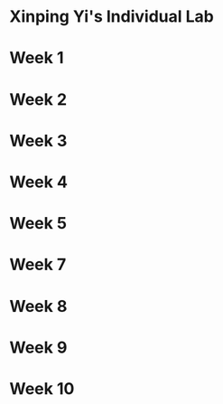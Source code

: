 # Xinping Yi's Individual Lab

# Week 1

# Week 2

# Week 3

# Week 4

# Week 5

# Week 7

# Week 8

# Week 9

# Week 10
